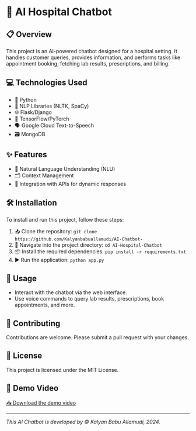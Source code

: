 # 🏥 AI Hospital Chatbot

## 📋 Overview
This project is an AI-powered chatbot designed for a hospital setting. It handles customer queries, provides information, and performs tasks like appointment booking, fetching lab results, prescriptions, and billing.

## 💻 Technologies Used
- 🐍 Python
- 🧠 NLP Libraries (NLTK, SpaCy)
- 🌐 Flask/Django
- 🧩 TensorFlow/PyTorch
- 🗣️ Google Cloud Text-to-Speech
- 🗃️ MongoDB

## ✨ Features
- 🤖 Natural Language Understanding (NLU)
- 🗂️ Context Management
- 🔗 Integration with APIs for dynamic responses

## 🛠️ Installation
To install and run this project, follow these steps:
1. 📥 Clone the repository: `git clone https://github.com/Kalyanbabuallamudi/AI-Chatbot-`
2. 📂 Navigate into the project directory: `cd AI-Hospital-Chatbot`
3. 📦 Install the required dependencies: `pip install -r requirements.txt`
4. ▶️ Run the application: `python app.py`

## 💬 Usage
- Interact with the chatbot via the web interface.
- Use voice commands to query lab results, prescriptions, book appointments, and more.

## 🤝 Contributing
Contributions are welcome. Please submit a pull request with your changes.

## 📜 License
This project is licensed under the MIT License.

## 🎥 Demo Video
[📥 Download the demo video](./chatbot_demo.mp4)

---

*This AI Chatbot is developed by © Kalyan Babu Allamudi, 2024.*
